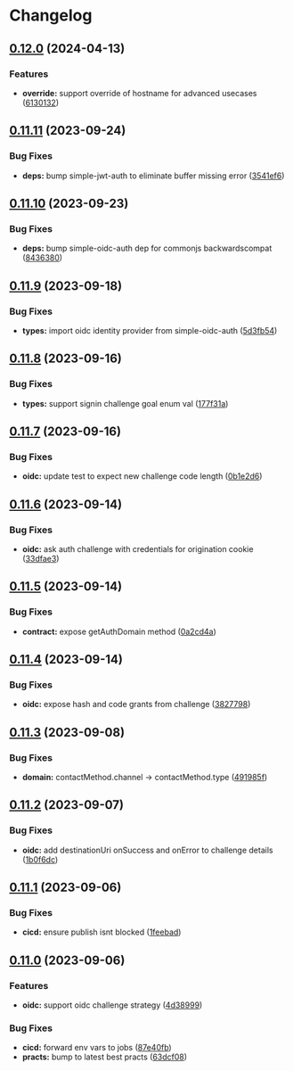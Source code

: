 # Changelog

## [0.12.0](https://github.com/whodisio/whodis-client/compare/v0.11.11...v0.12.0) (2024-04-13)


### Features

* **override:** support override of hostname for advanced usecases ([6130132](https://github.com/whodisio/whodis-client/commit/613013212cc1cde370225c12b9183019605e6d65))

## [0.11.11](https://github.com/whodisio/whodis-client/compare/v0.11.10...v0.11.11) (2023-09-24)


### Bug Fixes

* **deps:** bump simple-jwt-auth to eliminate buffer missing error ([3541ef6](https://github.com/whodisio/whodis-client/commit/3541ef6f850f2e1e5a741d4cd9d1758ebb3e763d))

## [0.11.10](https://github.com/whodisio/whodis-client/compare/v0.11.9...v0.11.10) (2023-09-23)


### Bug Fixes

* **deps:** bump simple-oidc-auth dep for commonjs backwardscompat ([8436380](https://github.com/whodisio/whodis-client/commit/84363805a4250f7c3738b2cc758d79c052129c40))

## [0.11.9](https://github.com/whodisio/whodis-client/compare/v0.11.8...v0.11.9) (2023-09-18)


### Bug Fixes

* **types:** import oidc identity provider from simple-oidc-auth ([5d3fb54](https://github.com/whodisio/whodis-client/commit/5d3fb5489eca359ac491d0f3b0c387f157f71ece))

## [0.11.8](https://github.com/whodisio/whodis-client/compare/v0.11.7...v0.11.8) (2023-09-16)


### Bug Fixes

* **types:** support signin challenge goal enum val ([177f31a](https://github.com/whodisio/whodis-client/commit/177f31a6a68bb1812f3a9e16c6caad220380ea85))

## [0.11.7](https://github.com/whodisio/whodis-client/compare/v0.11.6...v0.11.7) (2023-09-16)


### Bug Fixes

* **oidc:** update test to expect new challenge code length ([0b1e2d6](https://github.com/whodisio/whodis-client/commit/0b1e2d60070642c89f63e7ad92ce2afcc036eb46))

## [0.11.6](https://github.com/whodisio/whodis-client/compare/v0.11.5...v0.11.6) (2023-09-14)


### Bug Fixes

* **oidc:** ask auth challenge with credentials for origination cookie ([33dfae3](https://github.com/whodisio/whodis-client/commit/33dfae37d28bcdd653f7ca0a83d84f5e503ffcd2))

## [0.11.5](https://github.com/whodisio/whodis-client/compare/v0.11.4...v0.11.5) (2023-09-14)


### Bug Fixes

* **contract:** expose getAuthDomain method ([0a2cd4a](https://github.com/whodisio/whodis-client/commit/0a2cd4a5774a7e34cf22503bd96baf520f9fe521))

## [0.11.4](https://github.com/whodisio/whodis-client/compare/v0.11.3...v0.11.4) (2023-09-14)


### Bug Fixes

* **oidc:** expose hash and code grants from challenge ([3827798](https://github.com/whodisio/whodis-client/commit/3827798b6ba05a27b7ed90e46f1b5c5a750060fa))

## [0.11.3](https://github.com/whodisio/whodis-client/compare/v0.11.2...v0.11.3) (2023-09-08)


### Bug Fixes

* **domain:** contactMethod.channel -&gt; contactMethod.type ([491985f](https://github.com/whodisio/whodis-client/commit/491985fd5e3ec0c18f1225036f7a4f55584ac234))

## [0.11.2](https://github.com/whodisio/whodis-client/compare/v0.11.1...v0.11.2) (2023-09-07)


### Bug Fixes

* **oidc:** add destinationUri onSuccess and onError to challenge details ([1b0f6dc](https://github.com/whodisio/whodis-client/commit/1b0f6dcd4f139a9c97e948ee9b5f07c775430481))

## [0.11.1](https://github.com/whodisio/whodis-client/compare/v0.11.0...v0.11.1) (2023-09-06)


### Bug Fixes

* **cicd:** ensure publish isnt blocked ([1feebad](https://github.com/whodisio/whodis-client/commit/1feebad847768e95fd0d3d9122a619cd10e62413))

## [0.11.0](https://github.com/whodisio/whodis-client/compare/v0.10.2...v0.11.0) (2023-09-06)


### Features

* **oidc:** support oidc challenge strategy ([4d38999](https://github.com/whodisio/whodis-client/commit/4d38999c008e9d160ec466ef46b9a715e9f6f9cd))


### Bug Fixes

* **cicd:** forward env vars to jobs ([87e40fb](https://github.com/whodisio/whodis-client/commit/87e40fb2d50def6655b1179f57a26242197ef1aa))
* **practs:** bump to latest best practs ([63dcf08](https://github.com/whodisio/whodis-client/commit/63dcf080f0ba3cc944c6cd8f3e2dfcfeb0ab0143))
